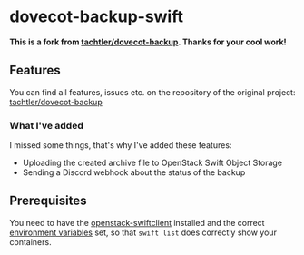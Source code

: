 # dovecot-backup-swift
**This is a fork from [tachtler/dovecot-backup](https://github.com/tachtler/dovecot-backup). Thanks for your cool work!**

## Features
You can find all features, issues etc. on the repository of the original project: [tachtler/dovecot-backup](https://github.com/tachtler/dovecot-backup)

### What I've added
I missed some things, that's why I've added these features:
- Uploading the created archive file to OpenStack Swift Object Storage
- Sending a Discord webhook about the status of the backup

## Prerequisites
You need to have the [openstack-swiftclient](https://github.com/openstack/python-swiftclient) installed and the correct [environment variables](https://docs.openstack.org/python-swiftclient/latest/cli/index.html#authentication) set, so that `swift list` does correctly show your containers.